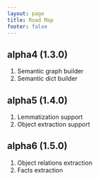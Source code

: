 ```yaml
---
layout: page
title: Road Map
footer: false
---
```

## alpha4 (1.3.0)

1. Semantic graph builder
2. Semantic dict builder

## alpha5 (1.4.0)

1. Lemmatization support
2. Object extraction support

## alpha6 (1.5.0)

1. Object relations extraction
2. Facts extraction